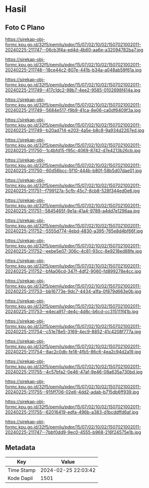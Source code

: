 # Hasil

## Foto C Plano

https://sirekap-obj-formc.kpu.go.id/32f5/pemilu/pdpr/15/07/02/10/02/1507021002011-20240225-211747--06cb3f4a-ed4d-4b60-aa6e-a32094782ba7.jpg

https://sirekap-obj-formc.kpu.go.id/32f5/pemilu/pdpr/15/07/02/10/02/1507021002011-20240225-211748--18ce44c2-807e-441b-b34a-a048ab59f61a.jpg

https://sirekap-obj-formc.kpu.go.id/32f5/pemilu/pdpr/15/07/02/10/02/1507021002011-20240225-211749--417c1dc2-98b7-4ee2-9585-0102698f414a.jpg

https://sirekap-obj-formc.kpu.go.id/32f5/pemilu/pdpr/15/07/02/10/02/1507021002011-20240225-211749--5684e517-f9b9-41ca-8e06-ca0df6409f3a.jpg

https://sirekap-obj-formc.kpu.go.id/32f5/pemilu/pdpr/15/07/02/10/02/1507021002011-20240225-211749--b20ad714-e203-4a5e-b8c8-9a934d2267ed.jpg

https://sirekap-obj-formc.kpu.go.id/32f5/pemilu/pdpr/15/07/02/10/02/1507021002011-20240225-211750--1c4bfd15-f95c-4069-8742-d7e4213b26cb.jpg

https://sirekap-obj-formc.kpu.go.id/32f5/pemilu/pdpr/15/07/02/10/02/1507021002011-20240225-211750--60d56bcc-5f10-444b-b80f-58b5d07dae01.jpg

https://sirekap-obj-formc.kpu.go.id/32f5/pemilu/pdpr/15/07/02/10/02/1507021002011-20240225-211751--f799127a-5cfb-45c7-8cb8-528f344ed0e6.jpg

https://sirekap-obj-formc.kpu.go.id/32f5/pemilu/pdpr/15/07/02/10/02/1507021002011-20240225-211751--5845465f-9e1a-41a4-9789-a4dd7e1296aa.jpg

https://sirekap-obj-formc.kpu.go.id/32f5/pemilu/pdpr/15/07/02/10/02/1507021002011-20240225-211752--5555d774-4ebd-4830-a395-765e8d4bf66f.jpg

https://sirekap-obj-formc.kpu.go.id/32f5/pemilu/pdpr/15/07/02/10/02/1507021002011-20240225-211752--eebe5e07-306c-4c81-93cc-8e9218ed88fe.jpg

https://sirekap-obj-formc.kpu.go.id/32f5/pemilu/pdpr/15/07/02/10/02/1507021002011-20240225-211752--bf4a06cd-347f-4df2-9060-fd899278e4cc.jpg

https://sirekap-obj-formc.kpu.go.id/32f5/pemilu/pdpr/15/07/02/10/02/1507021002011-20240225-211753--bb16773e-9dc7-4434-a1fa-0f879d663e0b.jpg

https://sirekap-obj-formc.kpu.go.id/32f5/pemilu/pdpr/15/07/02/10/02/1507021002011-20240225-211753--e4eca917-de4c-4d8c-b6cd-cc315111f41b.jpg

https://sirekap-obj-formc.kpu.go.id/32f5/pemilu/pdpr/15/07/02/10/02/1507021002011-20240225-211754--c51e78e5-3169-4ec9-8852-41c4208f777a.jpg

https://sirekap-obj-formc.kpu.go.id/32f5/pemilu/pdpr/15/07/02/10/02/1507021002011-20240225-211754--8ac2c0db-fe18-4fb5-86c6-4ea2c94d2a19.jpg

https://sirekap-obj-formc.kpu.go.id/32f5/pemilu/pdpr/15/07/02/10/02/1507021002011-20240225-211755--4c57bfa2-0e46-47af-9e46-08a635a730bd.jpg

https://sirekap-obj-formc.kpu.go.id/32f5/pemilu/pdpr/15/07/02/10/02/1507021002011-20240225-211755--915ff706-02e6-4dd2-adab-b715db6ff939.jpg

https://sirekap-obj-formc.kpu.go.id/32f5/pemilu/pdpr/15/07/02/10/02/1507021002011-20240225-211755--62016419-edfa-496b-a383-d1bcddffd6af.jpg

https://sirekap-obj-formc.kpu.go.id/32f5/pemilu/pdpr/15/07/02/10/02/1507021002011-20240225-211747--7bbf0dd9-9ec0-4555-b968-216f24575e1b.jpg


## Metadata

| Key        | Value               |
| ---------- | ------------------- |
| Time Stamp | 2024-02-25 22:03:42 |
| Kode Dapil | 1501                |



